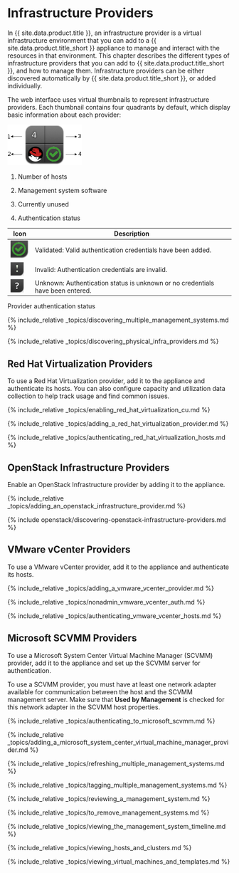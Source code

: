 # Infrastructure Providers

In {{ site.data.product.title }}, an infrastructure provider is a virtual
infrastructure environment that you can add to a {{ site.data.product.title_short }}
appliance to manage and interact with the resources in that environment.
This chapter describes the different types of infrastructure providers
that you can add to {{ site.data.product.title_short }}, and how to manage them.
Infrastructure providers can be either discovered automatically by
{{ site.data.product.title_short }}, or added individually.

The web interface uses virtual thumbnails to represent infrastructure
providers. Each thumbnail contains four quadrants by default, which
display basic information about each provider:

![2189](/images/2189.png)

1.  Number of hosts

2.  Management system software

3.  Currently unused

4.  Authentication status

| Icon                      | Description                                                                    |
| ------------------------- | ------------------------------------------------------------------------------ |
| ![2190](/images/2190.png) | Validated: Valid authentication credentials have been added.                   |
| ![2191](/images/2191.png) | Invalid: Authentication credentials are invalid.                               |
| ![2192](/images/2192.png) | Unknown: Authentication status is unknown or no credentials have been entered. |

Provider authentication status

{% include_relative
_topics/discovering_multiple_management_systems.md %}

{% include_relative _topics/discovering_physical_infra_providers.md
%}

## Red Hat Virtualization Providers

To use a Red Hat Virtualization provider, add it to the appliance and
authenticate its hosts. You can also configure capacity and utilization
data collection to help track usage and find common issues.

{% include_relative _topics/enabling_red_hat_virtualization_cu.md
%}

{% include_relative
_topics/adding_a_red_hat_virtualization_provider.md %}

{% include_relative
_topics/authenticating_red_hat_virtualization_hosts.md %}

## OpenStack Infrastructure Providers

Enable an OpenStack Infrastructure provider by adding it to the
appliance.

{% include_relative
_topics/adding_an_openstack_infrastructure_provider.md %}

{% include openstack/discovering-openstack-infrastructure-providers.md
%}

## VMware vCenter Providers

To use a VMware vCenter provider, add it to the appliance and
authenticate its hosts.

{% include_relative _topics/adding_a_vmware_vcenter_provider.md %}

{% include_relative _topics/nonadmin_vmware_vcenter_auth.md %}

{% include_relative _topics/authenticating_vmware_vcenter_hosts.md
%}

## Microsoft SCVMM Providers

To use a Microsoft System Center Virtual Machine Manager (SCVMM)
provider, add it to the appliance and set up the SCVMM server for
authentication.

<div class="note">

To use a SCVMM provider, you must have at least one network adapter
available for communication between the host and the SCVMM management
server. Make sure that **Used by Management** is checked for this
network adapter in the SCVMM host properties.

</div>

{% include_relative _topics/authenticating_to_microsoft_scvmm.md %}

{% include_relative
_topics/adding_a_microsoft_system_center_virtual_machine_manager_provider.md
%}

{% include_relative
_topics/refreshing_multiple_management_systems.md %}

{% include_relative _topics/tagging_multiple_management_systems.md
%}

{% include_relative _topics/reviewing_a_management_system.md %}

{% include_relative _topics/to_remove_management_systems.md %}

{% include_relative
_topics/viewing_the_management_system_timeline.md %}

{% include_relative _topics/viewing_hosts_and_clusters.md %}

{% include_relative
_topics/viewing_virtual_machines_and_templates.md %}

